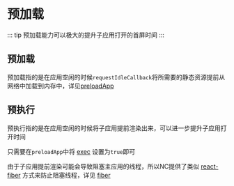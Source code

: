 # 预加载

::: tip
预加载能力可以极大的提升子应用打开的首屏时间
:::
## 预加载

预加载指的是在应用空闲的时候`requestIdleCallback`将所需要的静态资源提前从网络中加载到内存中，详见[preloadApp](/api/preloadApp.html)

## 预执行

预执行指的是在应用空闲的时候将子应用提前渲染出来，可以进一步提升子应用打开时间

只需要在`preloadApp`中将 [exec](/api/preloadApp.html#exec) 设置为`true`即可

由于子应用提前渲染可能会导致阻塞主应用的线程，所以NC提供了类似 [react-fiber](https://github.com/acdlite/react-fiber-architecture) 方式来防止阻塞线程，详见 [fiber](/api/startApp.html#fiber)
